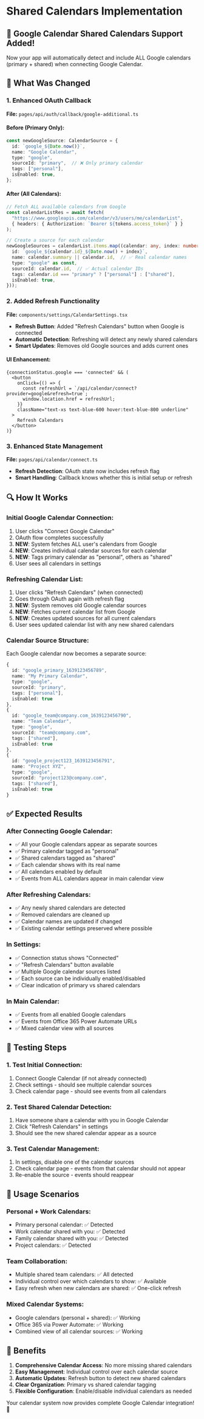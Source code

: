 # Shared Calendars Implementation

## 🎉 **Google Calendar Shared Calendars Support Added!**

Now your app will automatically detect and include ALL Google calendars (primary + shared) when connecting Google Calendar.

## 🔧 **What Was Changed**

### **1. Enhanced OAuth Callback**
**File:** `pages/api/auth/callback/google-additional.ts`

#### **Before (Primary Only):**
```typescript
const newGoogleSource: CalendarSource = {
  id: `google_${Date.now()}`,
  name: "Google Calendar", 
  type: "google",
  sourceId: "primary",  // ❌ Only primary calendar
  tags: ["personal"],
  isEnabled: true,
};
```

#### **After (All Calendars):**
```typescript
// Fetch ALL available calendars from Google
const calendarListRes = await fetch(
  "https://www.googleapis.com/calendar/v3/users/me/calendarList",
  { headers: { Authorization: `Bearer ${tokens.access_token}` } }
);

// Create a source for each calendar
newGoogleSources = calendarList.items.map((calendar: any, index: number) => ({
  id: `google_${calendar.id}_${Date.now() + index}`,
  name: calendar.summary || calendar.id,  // ✅ Real calendar names
  type: "google" as const,
  sourceId: calendar.id,  // ✅ Actual calendar IDs
  tags: calendar.id === "primary" ? ["personal"] : ["shared"],
  isEnabled: true,
}));
```

### **2. Added Refresh Functionality**
**File:** `components/settings/CalendarSettings.tsx`

- **Refresh Button**: Added "Refresh Calendars" button when Google is connected
- **Automatic Detection**: Refreshing will detect any newly shared calendars
- **Smart Updates**: Removes old Google sources and adds current ones

#### **UI Enhancement:**
```tsx
{connectionStatus.google === 'connected' && (
  <button
    onClick={() => {
      const refreshUrl = `/api/calendar/connect?provider=google&refresh=true`;
      window.location.href = refreshUrl;
    }}
    className="text-xs text-blue-600 hover:text-blue-800 underline"
  >
    Refresh Calendars
  </button>
)}
```

### **3. Enhanced State Management**
**File:** `pages/api/calendar/connect.ts`

- **Refresh Detection**: OAuth state now includes refresh flag
- **Smart Handling**: Callback knows whether this is initial setup or refresh

## 🔍 **How It Works**

### **Initial Google Calendar Connection:**
1. User clicks "Connect Google Calendar"
2. OAuth flow completes successfully  
3. **NEW**: System fetches ALL user's calendars from Google
4. **NEW**: Creates individual calendar sources for each calendar
5. **NEW**: Tags primary calendar as "personal", others as "shared"
6. User sees all calendars in settings

### **Refreshing Calendar List:**
1. User clicks "Refresh Calendars" (when connected)
2. Goes through OAuth again with refresh flag
3. **NEW**: System removes old Google calendar sources
4. **NEW**: Fetches current calendar list from Google
5. **NEW**: Creates updated sources for all current calendars
6. User sees updated calendar list with any new shared calendars

### **Calendar Source Structure:**
Each Google calendar now becomes a separate source:
```typescript
{
  id: "google_primary_1639123456789",
  name: "My Primary Calendar",
  type: "google",
  sourceId: "primary",
  tags: ["personal"],
  isEnabled: true
},
{
  id: "google_team@company.com_1639123456790", 
  name: "Team Calendar",
  type: "google", 
  sourceId: "team@company.com",
  tags: ["shared"],
  isEnabled: true
},
{
  id: "google_project123_1639123456791",
  name: "Project XYZ", 
  type: "google",
  sourceId: "project123@company.com",
  tags: ["shared"],
  isEnabled: true
}
```

## ✅ **Expected Results**

### **After Connecting Google Calendar:**
- ✅ All your Google calendars appear as separate sources
- ✅ Primary calendar tagged as "personal"
- ✅ Shared calendars tagged as "shared" 
- ✅ Each calendar shows with its real name
- ✅ All calendars enabled by default
- ✅ Events from ALL calendars appear in main calendar view

### **After Refreshing Calendars:**
- ✅ Any newly shared calendars are detected
- ✅ Removed calendars are cleaned up
- ✅ Calendar names are updated if changed
- ✅ Existing calendar settings preserved where possible

### **In Settings:**
- ✅ Connection status shows "Connected" 
- ✅ "Refresh Calendars" button available
- ✅ Multiple Google calendar sources listed
- ✅ Each source can be individually enabled/disabled
- ✅ Clear indication of primary vs shared calendars

### **In Main Calendar:**
- ✅ Events from all enabled Google calendars
- ✅ Events from Office 365 Power Automate URLs
- ✅ Mixed calendar view with all sources

## 🧪 **Testing Steps**

### **1. Test Initial Connection:**
1. Connect Google Calendar (if not already connected)
2. Check settings - should see multiple calendar sources
3. Check calendar page - should see events from all calendars

### **2. Test Shared Calendar Detection:**
1. Have someone share a calendar with you in Google Calendar
2. Click "Refresh Calendars" in settings
3. Should see the new shared calendar appear as a source

### **3. Test Calendar Management:**
1. In settings, disable one of the calendar sources
2. Check calendar page - events from that calendar should not appear
3. Re-enable the source - events should reappear

## 🎯 **Usage Scenarios**

### **Personal + Work Calendars:**
- Primary personal calendar: ✅ Detected
- Work calendar shared with you: ✅ Detected  
- Family calendar shared with you: ✅ Detected
- Project calendars: ✅ Detected

### **Team Collaboration:**
- Multiple shared team calendars: ✅ All detected
- Individual control over which calendars to show: ✅ Available
- Easy refresh when new calendars are shared: ✅ One-click refresh

### **Mixed Calendar Systems:**
- Google calendars (personal + shared): ✅ Working
- Office 365 via Power Automate: ✅ Working  
- Combined view of all calendar sources: ✅ Working

## 🚀 **Benefits**

1. **Comprehensive Calendar Access**: No more missing shared calendars
2. **Easy Management**: Individual control over each calendar source
3. **Automatic Updates**: Refresh button to detect new shared calendars
4. **Clear Organization**: Primary vs shared calendar tagging
5. **Flexible Configuration**: Enable/disable individual calendars as needed

Your calendar system now provides complete Google Calendar integration! 🎉